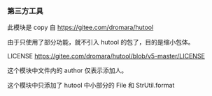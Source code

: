 ### 第三方工具

此模块是 copy 自 https://gitee.com/dromara/hutool

由于只使用了部分功能，就不引入 hutool 的包了，目的是缩小包体。

LICENSE
https://gitee.com/dromara/hutool/blob/v5-master/LICENSE



这个模块中文件内的 author 仅表示添加人。

这个模块中只添加了 hutool 中小部分的 File 和 StrUtil.format 